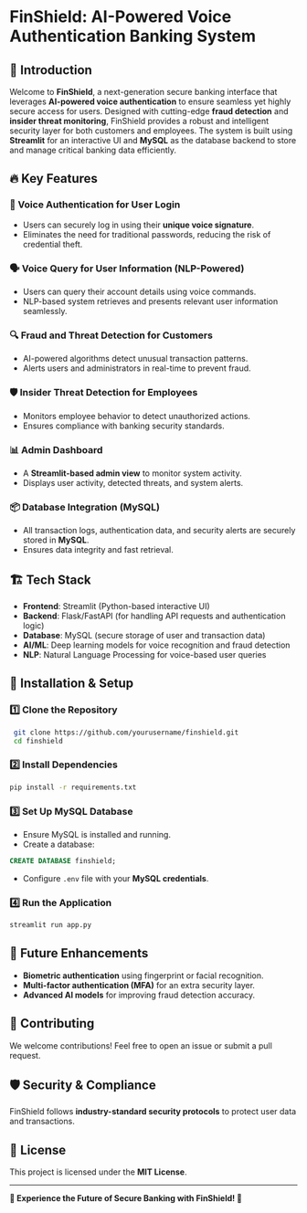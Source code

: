 # FinShield: AI-Powered Voice Authentication Banking System

## 🚀 Introduction
Welcome to **FinShield**, a next-generation secure banking interface that leverages **AI-powered voice authentication** to ensure seamless yet highly secure access for users. Designed with cutting-edge **fraud detection** and **insider threat monitoring**, FinShield provides a robust and intelligent security layer for both customers and employees. The system is built using **Streamlit** for an interactive UI and **MySQL** as the database backend to store and manage critical banking data efficiently.

## 🔥 Key Features

### 🔑 Voice Authentication for User Login
- Users can securely log in using their **unique voice signature**.
- Eliminates the need for traditional passwords, reducing the risk of credential theft.

### 🗣️ Voice Query for User Information (NLP-Powered)
- Users can query their account details using voice commands.
- NLP-based system retrieves and presents relevant user information seamlessly.

### 🔍 Fraud and Threat Detection for Customers
- AI-powered algorithms detect unusual transaction patterns.
- Alerts users and administrators in real-time to prevent fraud.

### 🛡️ Insider Threat Detection for Employees
- Monitors employee behavior to detect unauthorized actions.
- Ensures compliance with banking security standards.

### 📊 Admin Dashboard
- A **Streamlit-based admin view** to monitor system activity.
- Displays user activity, detected threats, and system alerts.

### 📦 Database Integration (MySQL)
- All transaction logs, authentication data, and security alerts are securely stored in **MySQL**.
- Ensures data integrity and fast retrieval.

## 🏗️ Tech Stack
- **Frontend**: Streamlit (Python-based interactive UI)
- **Backend**: Flask/FastAPI (for handling API requests and authentication logic)
- **Database**: MySQL (secure storage of user and transaction data)
- **AI/ML**: Deep learning models for voice recognition and fraud detection
- **NLP**: Natural Language Processing for voice-based user queries

## 🔧 Installation & Setup

### 1️⃣ Clone the Repository
```sh
 git clone https://github.com/yourusername/finshield.git
 cd finshield
```

### 2️⃣ Install Dependencies
```sh
pip install -r requirements.txt
```

### 3️⃣ Set Up MySQL Database
- Ensure MySQL is installed and running.
- Create a database:
```sql
CREATE DATABASE finshield;
```
- Configure `.env` file with your **MySQL credentials**.

### 4️⃣ Run the Application
```sh
streamlit run app.py
```

## 🚀 Future Enhancements
- **Biometric authentication** using fingerprint or facial recognition.
- **Multi-factor authentication (MFA)** for an extra security layer.
- **Advanced AI models** for improving fraud detection accuracy.

## 🤝 Contributing
We welcome contributions! Feel free to open an issue or submit a pull request.

## 🛡️ Security & Compliance
FinShield follows **industry-standard security protocols** to protect user data and transactions.

## 📄 License
This project is licensed under the **MIT License**.

---
**🌟 Experience the Future of Secure Banking with FinShield! 🌟**

